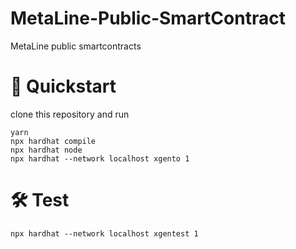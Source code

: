 # MetaLine-Public-SmartContract

MetaLine public smartcontracts

# 🚀 Quickstart

clone this repository and run

```
yarn
npx hardhat compile
npx hardhat node
npx hardhat --network localhost xgento 1
```

# 🛠️ Test

```
npx hardhat --network localhost xgentest 1
```